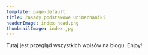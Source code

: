 ```yaml
---
template: page-default
title: Zasady podstawowe Unimechaniki
headerImage: index-head.png
thumbnailImage: index.jpg
---
```

Tutaj jest przegląd wszystkich wpisów na blogu. Enjoy!
